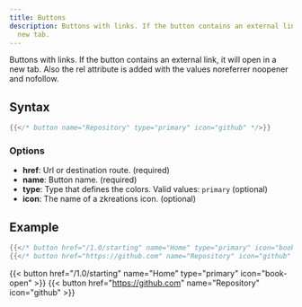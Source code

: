 ```yaml
---
title: Buttons
description: Buttons with links. If the button contains an external link, it will open in a
  new tab.
---
```


Buttons with links. If the button contains an external link, it will open in a new tab. Also the rel attribute is added with the values noreferrer noopener and nofollow.


## Syntax

```go
{{</* button name="Repository" type="primary" icon="github" */>}}
```

### Options

- **href**: Url or destination route. (required)
- **name**: Button name. (required)
- **type**: Type that defines the colors. Valid values: `primary` (optional)
- **icon**: The name of a zkreations icon. (optional)

## Example

```go
{{</* button href="/1.0/starting" name="Home" type="primary" icon="book-open" */>}}
{{</* button href="https://github.com" name="Repository" icon="github" */>}}
```

{{< button href="/1.0/starting" name="Home" type="primary" icon="book-open" >}}
{{< button href="https://github.com" name="Repository" icon="github" >}}